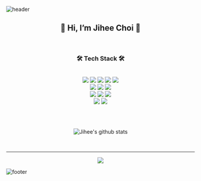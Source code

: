 ![header](https://capsule-render.vercel.app/api?type=waving&&color=gradient&height=100&section=header&fontSize=90)

<!-- ### 👋 Hi there 👋 -->
<div align=center>
   <h2> 👋 Hi, I’m Jihee Choi 👋 </h2> <br> 
</div>

<!--
**JIHEEE/JIHEEE** is a ✨ _special_ ✨ repository because its `README.md` (this file) appears on your GitHub profile.

Here are some ideas to get you started:

- 👋🔭 I’m currently working on ...
- 🌱 I’m currently learning ...
- 👯 I’m looking to collaborate on ...
- 🤔 I’m looking for help with ...
- 💬 Ask me about ...
- 📫 How to reach me: ...
- 😄 Pronouns: ...
- ⚡ Fun fact: ...
- <hr> gray line
-->

<!-- ※ Tech stack ※ --> 
<div align=center> 
  <h3> 🛠 Tech Stack 🛠  </h3> <br>
  
  <img src="https://img.shields.io/badge/java-007396?style=for-the-badge&logo=java&logoColor=white"> 
  <img src="https://img.shields.io/badge/html5-E34F26?style=for-the-badge&logo=html5&logoColor=white"> 
  <img src="https://img.shields.io/badge/css-1572B6?style=for-the-badge&logo=css3&logoColor=white"> 
  <img src="https://img.shields.io/badge/javascript-F7DF1E?style=for-the-badge&logo=javascript&logoColor=black"> 
  <img src="https://img.shields.io/badge/jquery-0769AD?style=for-the-badge&logo=jquery&logoColor=white">
  <br>
  
  <img src="https://img.shields.io/badge/oracle-F80000?style=for-the-badge&logo=oracle&logoColor=white"> 
  <img src="https://img.shields.io/badge/mysql-4479A1?style=for-the-badge&logo=mysql&logoColor=white"> 
  <img src="https://img.shields.io/badge/mariaDB-003545?style=for-the-badge&logo=mariaDB&logoColor=white"> 
  <br>
  
  <img src="https://img.shields.io/badge/spring-6DB33F?style=for-the-badge&logo=spring&logoColor=white">   
  <img src="https://img.shields.io/badge/bootstrap-7952B3?style=for-the-badge&logo=bootstrap&logoColor=white">

  <!--
  <img src="https://img.shields.io/badge/linux-FCC624?style=for-the-badge&logo=linux&logoColor=black"> 
  <img src="https://img.shields.io/badge/amazonaws-232F3E?style=for-the-badge&logo=amazonaws&logoColor=white"> 
  -->  
  <img src="https://img.shields.io/badge/apache tomcat-F8DC75?style=for-the-badge&logo=apachetomcat&logoColor=white">
  <br>
  
  <img src="https://img.shields.io/badge/github-181717?style=for-the-badge&logo=github&logoColor=white">
  <img src="https://img.shields.io/badge/git-F05032?style=for-the-badge&logo=git&logoColor=white">
  <br>
</div>

<br><br>

<!-- ※ Github stats ※ -->
<div align=center>
  
  ![Jihee's github stats](https://github-readme-stats.vercel.app/api?username=JIHEEE&show_icons=true&theme=radical)
  <!--
  [![Top Langs](https://github-readme-stats.vercel.app/api/top-langs/?username=JIHEEE&layout=compact&theme=dracula)](https://github.com/JIHEEE)
  -->
  
</div>

<br>
<hr>

<!-- ※ contact ※ -->
<div align=center>
  <a href="mailto:choij928@gmail.com">
  <img
  src="https://img.shields.io/badge/Gmail-d14836?style=flat-square&logo=Gmail&logoColor=white&link=mailto:choij928@gmail.com"
  style="height : auto; margin-left : 10px; margin-right : 10px;"/>
  </a>
</div>

![footer](https://capsule-render.vercel.app/api?type=waving&&color=gradient&height=100&section=footer&fontSize=90)
